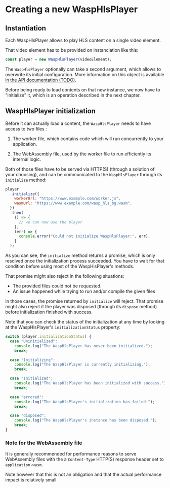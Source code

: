 # Creating a new WaspHlsPlayer

## Instantiation

Each WaspHlsPlayer allows to play HLS content on a single video element.

That video element has to be provided on instanciation like this:

```js
const player = new WaspHlsPlayer(videoElement);
```

The `WaspHlsPlayer` optionally can take a second argument, which allows to
overwrite its initial configuration. More information on this object is
available [in the API documentation (TODO)](TODO).

Before being ready to load contents on that new instance, we now have to
"initialize" it, which is an operation described in the next chapter.

## WaspHlsPlayer initialization

Before it can actually load a content, the `WaspHlsPlayer` needs to have access
to two files :

1. The worker file, which contains code which will run concurrently to your
   application.

2. The WebAssembly file, used by the worker file to run efficiently its
   internal logic.

Both of those files have to be served via HTTP(S) (through a solution of your
choosing), and can be communicated to the `WaspHlsPlayer` through its
`initialize` method:

```js
player
  .initialize({
    workerUrl: "https://www.example.com/worker.js",
    wasmUrl: "https://www.example.com/wasp_hls_bg.wasm",
  })
  .then(
    () => {
      // we can now use the player
    },
    (err) => {
      console.error("Could not initialize WaspHlsPlayer:", err);
    }
  );
```

As you can see, the `initialize` method returns a promise, which is only
resolved once the initialization process succeeded. You have to wait for
that condition before using most of the WaspHlsPlayer's methods.

That promise might also reject in the following situations:

- The provided files could not be requested.
- An issue happened while trying to run and/or compile the given files

In those cases, the promise returned by `initialize` will reject.
That promise might also reject if the player was disposed (through its `dispose`
method) before initialization finished with success.

Note that you can check the status of the initialization at any time by looking
at the WaspHlsPlayer's `initializationStatus` property:

```js
switch (player.initializationStatus) {
  case "Uninitialized":
    console.log("The WaspHlsPlayer has never been initialized.");
    break;

  case "Initializing":
    console.log("The WaspHlsPlayer is currently initializing.");
    break;

  case "Initialized":
    console.log("The WaspHlsPlayer has been initialized with success.");
    break;

  case "errored":
    console.log("The WaspHlsPlayer's initialization has failed.");
    break;

  case "disposed":
    console.log("The WaspHlsPlayer's instance has been disposed.");
    break;
}
```

### Note for the WebAssembly file

It is generally recommended for performance reasons to serve WebAssembly files
with the a `Content-Type` HTTP(S) response header set to `application-wasm`.

Note however that this is not an obligation and that the actual performance
impact is relatively small.
